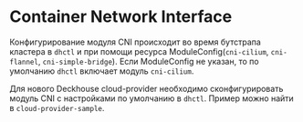 # Container Network Interface

Конфигурирование модуля CNI происходит во время бутстрапа кластера в `dhctl` и при помощи ресурса ModuleConfig(`cni-cilium`, `cni-flannel`, `cni-simple-bridge`). Если ModuleConfig не указан, то по умолчанию `dhctl` включает модуль `cni-cilium`.

Для нового Deckhouse cloud-provider необходимо сконфигурировать модуль CNI с настройками по умолчанию в `dhctl`. Пример можно найти в `cloud-provider-sample`.
